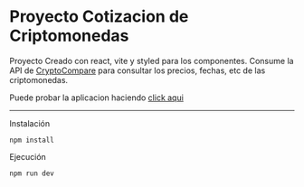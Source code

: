 # Proyecto Cotizacion de Criptomonedas

Proyecto Creado con react, vite y styled para los componentes. Consume la API de [CryptoCompare](http://https://min-api.cryptocompare.com/documentation?key=Price&cat=multipleSymbolsFullPriceEndpoint "CryptoCompare") para consultar los precios, fechas, etc de las criptomonedas.

Puede probar la aplicacion haciendo [click aqui](consulta-cripto.netlify.app "click aqui")

------------

Instalación
```
npm install
```

Ejecución
```
npm run dev
```
